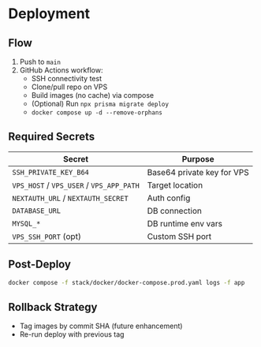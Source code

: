 # Deployment

## Flow
1. Push to `main`
2. GitHub Actions workflow:
   * SSH connectivity test
   * Clone/pull repo on VPS
   * Build images (no cache) via compose
   * (Optional) Run `npx prisma migrate deploy`
   * `docker compose up -d --remove-orphans`

## Required Secrets
| Secret | Purpose |
|--------|---------|
| `SSH_PRIVATE_KEY_B64` | Base64 private key for VPS |
| `VPS_HOST` / `VPS_USER` / `VPS_APP_PATH` | Target location |
| `NEXTAUTH_URL` / `NEXTAUTH_SECRET` | Auth config |
| `DATABASE_URL` | DB connection |
| `MYSQL_*` | DB runtime env vars |
| `VPS_SSH_PORT` (opt) | Custom SSH port |

## Post-Deploy
```bash
docker compose -f stack/docker/docker-compose.prod.yaml logs -f app
```

## Rollback Strategy
* Tag images by commit SHA (future enhancement)
* Re-run deploy with previous tag
